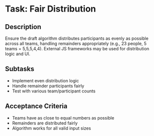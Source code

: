 # Task: Fair Distribution

## Description
Ensure the draft algorithm distributes participants as evenly as possible across all teams, handling remainders appropriately (e.g., 23 people, 5 teams = 5,5,5,4,4). External JS frameworks may be used for distribution logic and UI.

## Subtasks
- Implement even distribution logic
- Handle remainder participants fairly
- Test with various team/participant counts

## Acceptance Criteria
- Teams have as close to equal numbers as possible
- Remainders are distributed fairly
- Algorithm works for all valid input sizes
